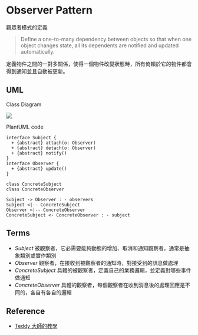 Observer Pattern
================

觀眾者模式的定義

> Define a one-to-many dependency between objects so that when one object changes state, all its dependents are notified and updated automatically.

定義物件之間的一對多關係，使得一個物件改變狀態時，所有倚賴於它的物件都會得到通知並且自動被更新。

UML
---

Class Diagram

![](http://plantuml.com/plantuml/png/XOyn3i8m34NtdC9ZAvGBL1KB1s3W18xhYY2KeCH5GctlZbIQ89A1qVRp-xPrmc54OhXCviOaC2k00yneeWGaMG55aAwDx-1i8eSdXxP41lwBE2zsV3MjMfNDcOckGwV7WC8RhkYECSB9EmeilDzPT9D9gVI7Fdxr7MZmUn4pqIzQLzgyypFD-WA7lcQsjFYPlm40)

PlantUML code

```uml
interface Subject {
  + {abstract} attach(o: Observer)
  + {abstract} detach(o: Observer)
  + {abstract} notify()
}
interface Observer {
  + {abstract} update()
}

class ConcreteSubject
class ConcreteObserver

Subject -> Observer : - observers
Subject <|-- ConcreteSubject
Observer <|-- ConcreteObserver
ConcreteSubject <- ConcreteObserver : - subject
```

Terms
-----

  * *Subject* 被觀察者，它必需要能夠動態的增加、取消和通知觀察者，通常是抽象類別或實作類別
  * *Observer* 觀察者，在接收到被觀察者的通知時，對接受到的訊息做處理
  * *ConcreteSubject* 具體的被觀察者，定義自己的業務邏輯，並定義對哪些事件做通知
  * *ConcreteObserver* 具體的觀察者，每個觀察者在收到消息後的處理回應是不同的，各自有各自的邏輯

Reference
---------

  * [Teddy 大師的教學](http://teddy-chen-tw.blogspot.tw/2013/08/observer-pattern.html)
